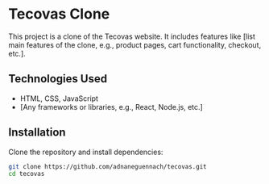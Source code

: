 # Tecovas Clone

This project is a clone of the Tecovas website. It includes features like [list main features of the clone, e.g., product pages, cart functionality, checkout, etc.].

## Technologies Used

- HTML, CSS, JavaScript
- [Any frameworks or libraries, e.g., React, Node.js, etc.]

## Installation

Clone the repository and install dependencies:

```bash
git clone https://github.com/adnaneguennach/tecovas.git
cd tecovas
